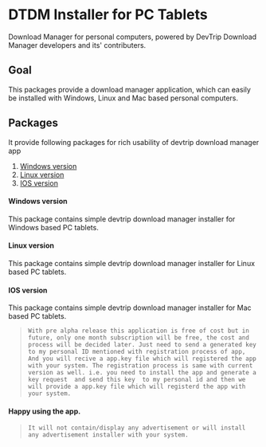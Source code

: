 # DTDM Installer for PC Tablets
Download Manager for personal computers, powered by DevTrip Download Manager developers and its' contributers.

## Goal

This packages provide a download manager application, which can easily be installed with Windows, Linux and Mac based personal computers.

## Packages 

It provide following packages for rich usability of devtrip download manager app 

1. [Windows version](#windows-version)
2. [Linux version](#linux-version)
3. [IOS version](#ios-version)

#### Windows version

This package contains simple devtrip download manager installer for Windows based PC tablets. 

#### Linux version

This package contains simple devtrip download manager installer for Linux based PC tablets. 

#### IOS version

This package contains simple devtrip download manager installer for Mac based PC tablets. 

>`With pre alpha release this application is free of cost but in future, only one month subscription will be free, the cost and process will be decided later. Just need to send a generated key to my personal ID mentioned with registration process of app, And you will recive a app.key file which will registered the app with your system. The registration process is same with current version as well. i.e. you need to install the app and generate a key request  and send this key  to my personal id and then we will provide a app.key file which will registerd the app with your system.`

#### Happy using the app.

>`It will not contain/display any advertisement or will install any advertisement installer with your system.`
